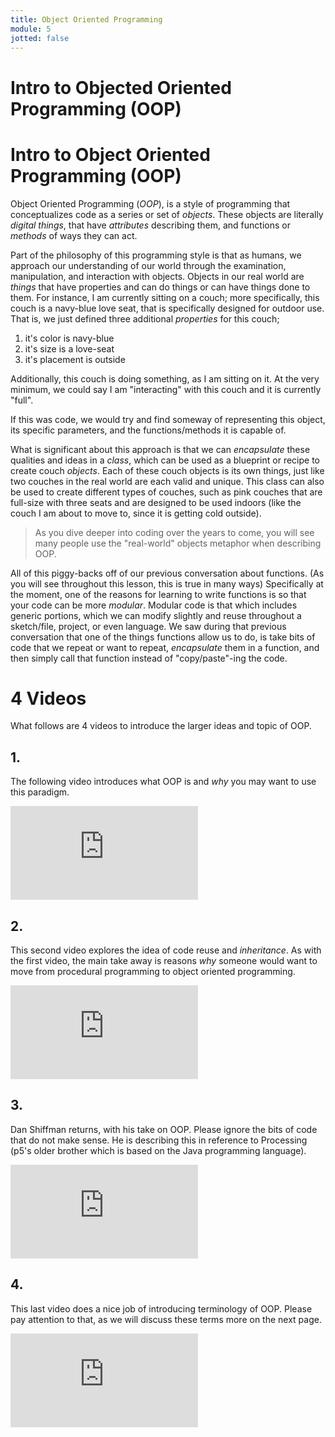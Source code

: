 ```yaml
---
title: Object Oriented Programming
module: 5
jotted: false
---
```


# Intro to Objected Oriented Programming (OOP)


# Intro to Object Oriented Programming (OOP)

Object Oriented Programming (_OOP_), is a style of programming that conceptualizes code as a series or set of _objects_. These objects are literally _digital things_, that have _attributes_ describing them, and functions or _methods_ of ways they can act.

Part of the philosophy of this programming style is that as humans, we approach our understanding of our world through the examination, manipulation, and interaction with objects. Objects in our real world are _things_ that have properties and can do things or can have things done to them. For instance, I am currently sitting on a couch; more specifically, this couch is a navy-blue love seat, that is specifically designed for outdoor use. That is, we just defined three additional _properties_ for this couch;

1. it's color is navy-blue
2. it's size is a love-seat
3. it's placement is outside

Additionally, this couch is doing something, as I am sitting on it. At the very minimum, we could say I am "interacting" with this couch and it is currently "full".

If this was code, we would try and find someway of representing this object, its specific parameters, and the functions/methods it is capable of.

What is significant about this approach is that we can _encapsulate_ these qualities and ideas in a _class_, which can be used as a blueprint or recipe to create couch _objects_. Each of these couch objects is its own things, just like two couches in the real world are each valid and unique. This class can also be used to create different types of couches, such as pink couches that are full-size with three seats and are designed to be used indoors (like the couch I am about to move to, since it is getting cold outside).

> As you dive deeper into coding over the years to come, you will see many people use the "real-world" objects metaphor when describing OOP.

All of this piggy-backs off of our previous conversation about functions. (As you will see throughout this lesson, this is true in many ways) Specifically at the moment, one of the reasons for learning to write functions is so that your code can be more _modular_. Modular code is that which includes generic portions, which we can modify slightly and reuse throughout a sketch/file, project, or even language. We saw during that previous conversation that one of the things functions allow us to do, is take bits of code that we repeat or want to repeat, _encapsulate_ them in a function, and then simply call that function instead of "copy/paste"-ing the code.


# 4 Videos

What follows are 4 videos to introduce the larger ideas and topic of OOP.

## 1.

The following video introduces what OOP is and _why_ you may want to use this paradigm.

<div class="embed-responsive embed-responsive-16by9"><iframe class="embed-responsive-item" src="https://www.youtube.com/embed/SS-9y0H3Si8" frameborder="0" allowfullscreen></iframe></div>

## 2.

This second video explores the idea of code reuse and _inheritance_. As with the first video, the main take away is reasons _why_ someone would want to move from procedural programming to object oriented programming.

<div class="embed-responsive embed-responsive-16by9"><iframe class="embed-responsive-item" src="https://www.youtube.com/embed/5VkrdKzKGlA" frameborder="0" allowfullscreen></iframe></div>

## 3.

Dan Shiffman returns, with his take on OOP. Please ignore the bits of code that do not make sense. He is describing this in reference to Processing (p5's older brother which is based on the Java programming language).

<div class="embed-responsive embed-responsive-16by9"><iframe class="embed-responsive-item" src="https://www.youtube.com/embed/YcbcfkLzgvs" frameborder="0" allowfullscreen></iframe></div>

## 4.

This last video does a nice job of introducing terminology of OOP. Please pay attention to that, as we will discuss these terms more on the next page.

<div class="embed-responsive embed-responsive-16by9"><iframe class="embed-responsive-item" src="https://www.youtube.com/embed/1wJfIUcVWlA" frameborder="0" allowfullscreen></iframe></div>
